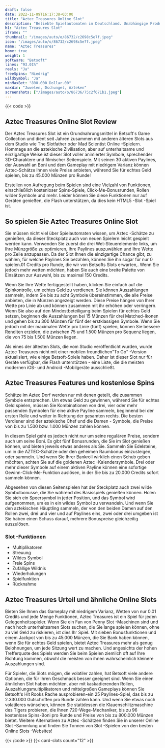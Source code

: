 ```yaml
---
draft: false
date: 2022-11-09T16:17:38+03:00
title: "Aztec Treasures Online Slot"
description: "Beliebte Spielautomaten in Deutschland. Unabhängige Produktbewertungen und exklusive Anmeldeangebote. Jetzt spielen!"
h1: "Aztec Treasures Slot"
iframe: ""
thumbnail: "/images/auto/o/86732/c2698c5e7f.jpeg"
icon: "/images/auto/o/86732/c2698c5e7f.jpeg"
name: "Aztec Treasures"
home: true
weight: 1
software: "Betsoft"
lines: "93.01%"
reels: "Ja"
freeSpins: "Niedrig"
wildSymbol: "Ja"
minMaxBet: "800.000 Dollar.00"
maxWin: "Juwelen, Dschungel, Azteken"
screenshots: ["/images/auto/o/86736/75c2f671b1.jpeg"]
---
```


{{< code >}}<h2>Aztec Treasures Online Slot Review</h2><p>Der Aztec Treasures Slot ist ein Grundnahrungsmittel in Betsoft's Game Collection und dient seit Jahren zusammen mit anderen älteren Slots aus dem Studio wie The Slotfather oder Mad Scientist Online -Spielern. Hommage an die aztekische Zivilisation, aber auf unterhaltsame und einzigartige Weise ist dieser Slot voller animierter Symbole, sprechender 3D-Charaktere und filmischer Seitenspiele. Mit seinen 30 aktiven Paylines, der Auswahl an Boni und dem Gameplay mit niedrigem Varianz können Aztec-Schätze Ihnen viele Preise anbieten, während Sie für echtes Geld spielen, bis zu 45.000 Münzen pro Runde!</p><p>Erstellen von Aufregung beim Spielen sind eine Vielzahl von Funktionen, einschließlich kostenloser Spins-Spiele, Click-Me-Bonusrunden, Rollen wilder Symbole und mehr. Leider können Sie diese Funktionen nur auf Geräten genießen, die Flash unterstützen, da dies kein HTML5 -Slot -Spiel ist.</p><h2>So spielen Sie Aztec Treasures Online Slot</h2><p>Sie müssen nicht viel über Spielautomaten wissen, um Aztec -Schätze zu genießen, da dieser Steckplatz auch von neuen Spielern leicht gespielt werden kann. Verwenden Sie zuerst die drei Wet-Steuerelemente links, um Ihre Münzgröße zu optimieren, Ihre Paylines auszuwählen und Ihre Wette pro Zeile anzupassen. Da der Slot Ihnen die einzigartige Chance gibt, zu wählen, für welche Paylines Sie bezahlen, können Sie ihn sogar für nur 0 spielen.01 Credits pro Runde, die wir von Betsofts Slots erwarten,. Wenn Sie jedoch mehr wetten möchten, haben Sie auch eine breite Palette von Einsätzen zur Auswahl, bis zu maximal 150 Credits.</p><p>Wenn Sie Ihre Wette fertiggestellt haben, klicken Sie einfach auf die Spinkontrolle, um echtes Geld zu verdienen. Sie können Auszahlungen sammeln, indem Sie bis zu acht Symbole übereinstimmen, die alle Preise anbieten, die in Münzen angezeigt werden. Diese Preise hängen von Ihrer Wette pro Linie ab und können zusammen mit ihr erhöhen oder verringern. Wenn Sie also auf den Mindestbeteiligung beim Spielen für echtes Geld setzen, beginnen die Auszahlungen bei 15 Münzen für drei Matched-Ikonen und gehen bis zu 300 Münzen für fünf der erstklassigen Symbole. Wenn Sie jedoch mit der maximalen Wette pro Linie (fünf) spielen, können Sie bessere Renditen erzielen, die zwischen 75 und 1.500 Münzen pro Sequenz liegen, die von 75 bis 1.500 Münzen liegen.</p><p>Als eines der ältesten Slots, die vom Studio veröffentlicht wurden, wurde Aztec Treasures nicht mit einer mobilen freundlichen"To Go" -Version aktualisiert, wie einige Betsoft-Spiele haben. Daher ist dieser Slot nur für Geräte verfügbar, die Flash unterstützen - eine Liste, die die meisten modernen iOS- und Android -Mobilgeräte ausschließt.</p><h2>Aztec Treasures Features und kostenlose Spins</h2><p>Schätze im Aztec Dorf werden nur mit denen geteilt, die zusammen Symbole entsprechen. Um etwas Geld zu gewinnen, während Sie für echtes Geld spielen, müssen Sie Kombinationen von drei, vier oder mehr passenden Symbolen für eine aktive Payline sammeln, beginnend bei der ersten Rolle und weiter in Richtung der gesamten rechts. Die besten Verdiener sind der aztekische Chef und die Damen - Symbole, die Preise von bis zu 1.500 bzw. 1.000 Münzen zahlen können.</p><p>In diesem Spiel geht es jedoch nicht nur um seine regulären Preise, sondern auch um seine Boni. Es gibt fünf Bonusrunden, die Sie im Slot genießen können, und bieten jeweils etwas anderes als Sie. Sammeln Sie Edelsteine, um in die AZTEC-Schätze oder den geheimen Raumbonus einzusteigen, oder sammeln. Und wenn Sie Ihrer Bankroll wirklich einen Schub geben möchten, achten Sie auf die goldenen Aztec -Kalendersymbole. Drei oder mehr dieser Symbole auf einem aktiven Payline können eine sofortige Gewinn-Click-Me-Funktion auslösen, in der Sie bis zu 20.000 Credits sofort sammeln können.</p><p>Abgesehen von diesen Seitenspielen hat der Steckplatz auch zwei wilde Symbolbonusse, die Sie während des Basisspiels genießen können. Holen Sie sich ein Speersymbol in jeder Position, und das Symbol wird aufgenommen, um es in ein wildes Symbol zu verwandeln. Und wenn Sie den aztekischen Häuptling sammeln, der von den beiden Damen auf den Rollen zwei, drei und vier und auf Paylines eins, zwei oder drei umgeben ist Sie haben einen Schuss darauf, mehrere Bonuspreise gleichzeitig auszulösen.</p><h3>
Slot -Funktionen</h3><ul>
<li></span>
Multiplikatoren</li>
<li></span>
Streuung</li>
<li></span>
Wildes Symbol</li>
<li></span>
Freie Spins</li>
<li></span>
Zufällige Wildnis</li>
<li></span>
Wiederholungen</li>
<li></span>
Spielfunktion</li>
<li></span>
Rücknahme</li></ul><h2>Aztec Treasures Urteil und ähnliche Online Slots</h2><p>Bieten Sie Ihnen das Gameplay mit niedrigem Varianz, Wetten von nur 0.01 Credits und jede Menge Funktionen, Aztec Treasures ist ein Spiel für jeden Gelegenheitsspieler. Wenn Sie ein Fan von Penny Slot -Maschinen sind und nach hoch unterhaltsamen Slots suchen, die Sie lange spielen können, ohne zu viel Geld zu riskieren, ist dies Ihr Spiel. Mit sieben Bonusfunktionen und einem Jackpot von bis zu 45.000 Münzen, die Sie Bank haben können, wenn Sie für echtes Geld spielen, bietet Aztec Treasures mehr als genug Belohnungen, um jede Sitzung wert zu machen. Und angesichts der hohen Trefferquote des Spiels werden Sie beim Spielen ziemlich oft auf Ihre Richtung kommen, obwohl die meisten von ihnen wahrscheinlich kleinere Auszahlungen sind.</p><p>Für Spieler, die Slots mögen, die volatiler zahlen, hat Betsoft viele andere Optionen, die für Ihren Geschmack besser geeignet sind. Wenn Sie einen ähnlichen Slot haben möchten, aber mit kaskadierenden Rollen, Auszahlungsmultiplikatoren und mittelgroßen Gameplays können Sie Betsoft's Hit Rooks Rache ausprobieren-ein 25 Paylines-Spiel, das bis zu 2.330.000 Gutschriften pro Runde zahlen kann. Und wenn Sie etwas noch volatileres wünschen, können Sie stattdessen die Klauenschlitzmaschine des Tigers probieren, die Ihnen 720-Wege-Mechaniker, bis zu 96 kostenlose Spins-Boni pro Runde und Preise von bis zu 800.000 Münzen bietet. Weitere Alternativen zu Aztec -Schätzen finden Sie in unserer Online Slot -Sammlung und finden Sie Tonnen von Slot -Spielen von den besten Online Slots -Websites!</p>{{< /code >}}
 {{< card-slots count="12" >}}